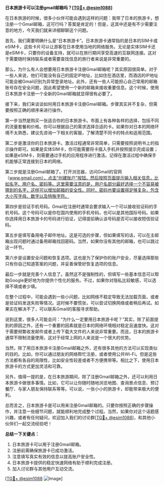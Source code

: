 **日本旅游卡可以注册gmail邮箱吗？[[TG💪+ @esim1088](https://t.me/s/esim1088)]**

在日本旅游的时候，很多小伙伴可能会遇到这样的问题：我带了日本的旅游卡，想注册一个Gmail邮箱，这可行吗？答案是肯定的！但是，这其中还是有不少需要注意的地方，今天我们就来详细聊聊这个问题。

首先，我们需要明确什么是“日本旅游卡”。日本旅游卡通常指的是日本的SIM卡或eSIM卡，这些卡片可以让游客在日本使用当地的网络服务。无论是实体SIM卡还是eSIM卡，只要你的设备支持，就可以在旅行期间享受高速的互联网连接。这对于需要随时保持联系或者需要查找信息的旅行者来说是非常重要的。

那么，为什么有人会想要用日本旅游卡注册Gmail邮箱呢？其实原因很简单。对于一些人来说，他们可能没有自己的固定IP地址，比如住在酒店里，而酒店的IP地址可能会被Gmail识别为异常登录地址。此外，还有一些人可能担心自己常用的邮箱账号存在安全问题，因此希望使用一个新的邮箱来接收重要信息。这个时候，使用日本旅游卡注册一个全新的Gmail邮箱就显得很有必要了。

接下来，我们来谈谈如何用日本旅游卡注册Gmail邮箱。步骤其实并不复杂，但需要按照正确的顺序来进行操作。

第一步当然是购买一张适合你的日本旅游卡。市面上有各种各样的选择，包括不同的流量套餐和价格。你可以根据自己的需求选择合适的卡。如果你对日本的网络环境不太熟悉，建议先咨询一下相关的客服，了解清楚不同卡的特点和适用范围。

第二步是激活你的日本旅游卡。激活过程通常非常简单，只需要按照说明书上的指示操作即可。如果是实体SIM卡，你可能需要将卡插入手机并按照提示完成设置；如果是eSIM卡，则需要通过手机的应用程序进行激活。记得在激活过程中确保手机能够正常连接到日本的网络。

第三步就是注册Gmail邮箱了。打开浏览器，访问Gmail的官网（www.gmail.com），点击“创建账户”按钮。然后按照页面提示输入相关信息，比如名字、用户名、密码等。这里需要注意的是，用户名部分最好选择一个不容易被猜到的名字，这样可以增加邮箱的安全性。同时，密码也要设置得足够复杂，包含大小写字母、数字以及特殊字符。

第四步是验证手机号码。Gmail在注册时通常会要求输入一个可以接收验证码的手机号码。这个号码可以是你在国内使用的手机号码，也可以是其他国际号码。如果你选择用日本旅游卡的号码进行验证，记得提前确认该号码是否可以接收短信验证码。

第五步是填写备用电子邮件地址。这是可选的步骤，但如果填写的话，可以在主邮箱出现问题时通过备用邮箱找回密码。当然，如果你没有其他的邮箱，也可以跳过这一环节。

第六步是设置安全问题和恢复选项。这也是为了保护你的账户安全，尽量选择那些只有你自己知道答案的问题，并妥善保管好恢复选项的信息。

最后一步就是完善个人信息了。虽然这不是强制性的，但填写一些基本信息可以帮助Google更好地为你提供个性化的服务。不过，如果你对隐私比较敏感，可以选择不填或者少填。

在整个过程中，可能会遇到一些小问题，比如网络不稳定导致无法加载页面，或者是验证码发送失败等情况。这时候不要慌张，可以尝试切换网络或者稍后再试。如果实在解决不了，可以联系Gmail的客服寻求帮助。

说到这里，很多人可能会问：“为什么一定要用日本旅游卡呢？”其实，除了前面提到的原因之外，还有一个重要的因素就是日本的网络环境相对稳定且速度快。这对于需要频繁收发邮件或者上传下载大文件的人来说非常重要。而且，日本的旅游卡通常不限制流量使用，这对于经常上网的人来说是一个很大的优势。

当然，除了用日本旅游卡注册Gmail邮箱之外，还有很多其他的方法可以实现类似的目的。比如，你可以通过朋友的网络帮忙注册，或者使用公共Wi-Fi。但是这些方法都有各自的局限性，比如安全性较差或者不方便携带等。相比之下，使用日本旅游卡的方式更加灵活和可靠。

另外，值得一提的是，在日本旅游期间，除了注册Gmail邮箱之外，还可以利用日本旅游卡做很多事情。比如，它可以让你随时随地浏览地图、查询景点信息、预订餐厅、与家人朋友保持联系等等。可以说，一张小小的旅游卡，却能带来极大的便利。

总而言之，日本旅游卡是可以用来注册Gmail邮箱的。只要你按照正确的步骤操作，并注意一些细节问题，就能顺利地完成整个过程。当然，如果你对这个话题感兴趣，或者有任何疑问，欢迎加入我们的讨论群[[TG💪+ @esim1088](https://t.me/s/esim1088)]，和其他小伙伴们一起交流经验吧！

**总结一下关键点：**
1. 日本旅游卡可以用于注册Gmail邮箱。
2. 注册前需确保旅游卡已成功激活。
3. 注意填写真实有效的信息以提高账户安全性。
4. 日本旅游卡提供的稳定快速网络有助于顺利完成注册。
5. 加入讨论群与其他用户互动交流。

[[TG💪+ @esim1088](https://t.me/s/esim1088) ![Image](https://i.postimg.cc/4NQfJmqS/Snipaste-2025-05-13-00-14-12.png)]
